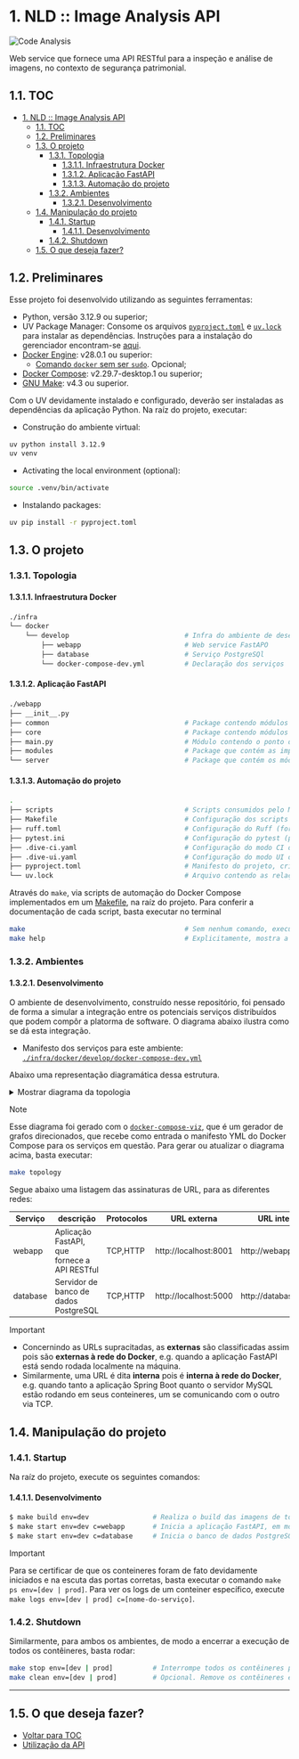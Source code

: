 # 1. NLD :: Image Analysis API

![Code Analysis](https://github.com/lwglg/nld-img-heat-map/actions/workflows/ci.yml/badge.svg)

Web service que fornece uma API RESTful para a inspeção e análise de imagens, no contexto de segurança patrimonial.

## 1.1. TOC

- [1. NLD :: Image Analysis API](#1-nld--image-analysis-api)
  - [1.1. TOC](#11-toc)
  - [1.2. Preliminares](#12-preliminares)
  - [1.3. O projeto](#13-o-projeto)
    - [1.3.1. Topologia](#131-topologia)
      - [1.3.1.1. Infraestrutura Docker](#1311-infraestrutura-docker)
      - [1.3.1.2. Aplicação FastAPI](#1312-aplicação-fastapi)
      - [1.3.1.3. Automação do projeto](#1313-automação-do-projeto)
    - [1.3.2. Ambientes](#132-ambientes)
      - [1.3.2.1. Desenvolvimento](#1321-desenvolvimento)
  - [1.4. Manipulação do projeto](#14-manipulação-do-projeto)
    - [1.4.1. Startup](#141-startup)
      - [1.4.1.1. Desenvolvimento](#1411-desenvolvimento)
    - [1.4.2. Shutdown](#142-shutdown)
  - [1.5. O que deseja fazer?](#15-o-que-deseja-fazer)


## 1.2. Preliminares

Esse projeto foi desenvolvido utilizando as seguintes ferramentas:


- Python, versão 3.12.9 ou superior; 
- UV Package Manager: Consome os arquivos [`pyproject.toml`](./pyproject.toml) e [`uv.lock`](./uv.lock) para instalar as dependências. Instruções para a instalação do gerenciador encontram-se [aqui](https://docs.astral.sh/uv/getting-started/installation/).
- [Docker Engine](https://docs.docker.com/engine/install/ubuntu/): v28.0.1 ou superior:
    - [Comando `docker` sem ser `sudo`](https://docs.docker.com/engine/install/linux-postinstall/). Opcional;
- [Docker Compose](https://docs.docker.com/compose/install/linux/): v2.29.7-desktop.1 ou superior;
- [GNU Make](https://www.gnu.org/software/make/): v4.3 ou superior.


Com o UV devidamente instalado e configurado, deverão ser instaladas as dependências da aplicação Python. Na raíz do projeto, executar:

- Construção do ambiente virtual:
```bash
uv python install 3.12.9
uv venv
```

- Activating the local environment (optional):
```bash
source .venv/bin/activate
```

- Instalando packages:
```bash
uv pip install -r pyproject.toml
```

## 1.3. O projeto

### 1.3.1. Topologia

#### 1.3.1.1. Infraestrutura Docker

```bash
./infra
└── docker
    └── develop                             # Infra do ambiente de desenvolvimento
        ├── webapp                          # Web service FastAPO
        ├── database                        # Serviço PostgreSQl
        └── docker-compose-dev.yml          # Declaração dos serviços
```

#### 1.3.1.2. Aplicação FastAPI

```bash
./webapp
├── __init__.py
├── common                                  # Package contendo módulos compartilhados entre as outras packages
├── core                                    # Package contendo módulos que constituem o cerne da aplicação FastAPI
├── main.py                                 # Módulo contendo o ponto de execução da aplicação FastAPI, via Uvicorn
├── modules                                 # Package que contém as implementações dos domínios da aplicação, i.e. análise de imagens e usuários
└── server                                  # Package que contém os módulos para a construção do servidor de aplicação (DB, DI, e a aplicação propriamente dita)
```

#### 1.3.1.3. Automação do projeto

```bash
.
├── scripts                                 # Scripts consumidos pelo Makefile
├── Makefile                                # Configuração dos scripts executados pelo make
├── ruff.toml                               # Configuração do Ruff (formatação e linting de código, usando o Mypy)
├── pytest.ini                              # Configuração do pytest (prefixos e sufixos de módulos para testes automatizados)
├── .dive-ci.yaml                           # Configuração do modo CI da ferramenta Dive (análise de imagens Docker em modo passou/falhou)
├── .dive-ui.yaml                           # Configuração do modo UI da ferramenta Dive (análise de imagens Docker em detalhes)
├── pyproject.toml                          # Manifesto do projeto, criado pelo UV, contendo informações básicas e listagem de dependências
└── uv.lock                                 # Arquivo contendo as relações entre dependências e subdependências, assim como suas versões e wheels
```

Através do `make`, via scripts de automação do Docker Compose implementados em um [Makefile](./Makefile), na raíz do projeto. Para conferir a documentação de cada script, basta executar no terminal

```bash
make                                        # Sem nenhum comando, executa o fallback 'help'
make help                                   # Explicitamente, mostra a documentação
```

### 1.3.2. Ambientes

#### 1.3.2.1. Desenvolvimento

O ambiente de desenvolvimento, construído nesse repositório, foi pensado de forma a simular a integração entre os potenciais serviços distribuídos que podem compôr a platorma de software. O diagrama abaixo ilustra como se dá esta integração.

- Manifesto dos serviços para este ambiente: [`./infra/docker/develop/docker-compose-dev.yml`](./infra/docker/develop/docker-compose-dev.yml)

Abaixo uma representação diagramática dessa estrutura.

<details>
<summary>Mostrar diagrama da topologia</summary>

![Topologia do projeto - DEV](./resources/docs/images/docker-topology-develop.png)

</details>

> [!NOTE]
> Esse diagrama foi gerado com o [`docker-compose-viz`](https://github.com/pmsipilot/docker-compose-viz), que é um gerador de grafos direcionados, que recebe como entrada o manifesto YML do Docker Compose para os serviços em questão. Para gerar ou atualizar o diagrama acima, basta executar:
> 
> ```bash
> make topology
> ```

Segue abaixo uma listagem das assinaturas de URL, para as diferentes redes:

<table>
    <thead>
        <tr>
            <th>Serviço</th>
            <th>descrição</th>
            <th>Protocolos</th>
            <th>URL externa</th>
            <th>URL interna</th>
        </tr>
    </thead>
    <tbody>
        <tr>
            <td>webapp</td>
            <td>Aplicação FastAPI, que fornece a API RESTful</td>
            <td>TCP,HTTP</td>
            <td>http://localhost:8001</td>
            <td>http://webapp:8001</td>
        </tr>
        <tr>
            <td>database</td>
            <td>Servidor de banco de dados PostgreSQL</td>
            <td>TCP,HTTP</td>
            <td>http://localhost:5000</td>
            <td>http://database:5000</td>
        </tr>
    </tbody>
</table>

> [!IMPORTANT]
> - Concernindo as URLs supracitadas, as **externas** são classificadas assim pois são **externas à rede do Docker**, e.g. quando a aplicação FastAPI está sendo rodada localmente na máquina.
> - Similarmente, uma URL é dita **interna** pois é **interna à rede do Docker**, e.g. quando tanto a aplicação Spring Boot quanto o servidor MySQL estão rodando em seus conteineres, um se comunicando com o outro via TCP.

## 1.4. Manipulação do projeto

### 1.4.1. Startup

Na raíz do projeto, execute os seguintes comandos:

#### 1.4.1.1. Desenvolvimento

```bash
$ make build env=dev                # Realiza o build das imagens de todos os serviços, em ./infra/docker/develop/[nome-do-serviço]/Dockerfile
$ make start env=dev c=webapp       # Inicia a aplicação FastAPI, em modo detached (sem logs)
$ make start env=dev c=database     # Inicia o banco de dados PostgreSQL, em modo detached (sem logs)
```

> [!IMPORTANT]
> Para se certificar de que os conteineres foram de fato devidamente iniciados e na escuta das portas corretas, basta executar o comando `make ps env=[dev | prod]`.
> Para ver os logs de um conteiner específico, execute `make logs env=[dev | prod] c=[nome-do-serviço]`.

### 1.4.2. Shutdown

Similarmente, para ambos os ambientes, de modo a encerrar a execução de todos os contêineres, basta rodar:

```bash
make stop env=[dev | prod]          # Interrompe todos os contêineres para um ambiente
make clean env=[dev | prod]         # Opcional. Remove os contêineres e a network associadas aos serviços do ambiente
```

---

## 1.5. O que deseja fazer?

- [Voltar para TOC](#11-toc)
- [Utilização da API](./API_USAGE.md)
